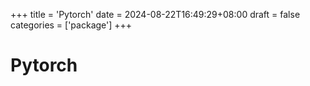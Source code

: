 +++
title = 'Pytorch'
date = 2024-08-22T16:49:29+08:00
draft = false
categories = ['package']
+++

# Pytorch